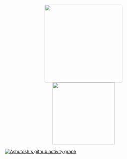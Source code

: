 <p align="center">
  <a href="#">
<!--     <img width="250" height="250" src="https://media.tenor.com/N5fU8iyU9F4AAAAi/shigure-ui-dance.gif"> -->
        <img  height="250" src="https://i.pinimg.com/originals/a8/e5/9c/a8e59cd6a342cc3df98f793229f8bc91.gif">
  </a>
<!--   <img width="55" height="55" src="https://github.githubassets.com/assets/mona-loading-dark-7701a7b97370.gif"> -->
  <br>  
  <a href="#">
<!--     <img height=200 align="center" src="https://github-readme-stats.vercel.app/api?username=HarryHandoko&show_icons=true&theme=tokyonight&rank_icon=github" /> -->
    <img height=200 align="center" src="https://github-profile-summary-cards.vercel.app/api/cards/profile-details?username=HarryHandoko&theme=tokyonight" />
  </a>
</p>

[![Ashutosh's github activity graph](https://github-readme-activity-graph.vercel.app/graph?username=HarryHandoko&theme=tokyo-night)](#)
